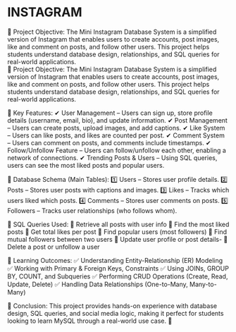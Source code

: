 # INSTAGRAM
📍 Project Objective: The Mini Instagram Database System is a simplified version of Instagram that enables users to create accounts, post images, like and comment on posts, and follow other users. This project helps students understand database design, relationships, and SQL queries for real-world applications.  
📍 Project Objective:
The Mini Instagram Database System is a simplified version of Instagram that enables users to create accounts, post images, like and comment on posts, and follow other users. This project helps students understand database design, relationships, and SQL queries for real-world applications.

📍 Key Features:
✔ User Management – Users can sign up, store profile details (username, email, bio), and update information.
✔ Post Management – Users can create posts, upload images, and add captions.
✔ Like System – Users can like posts, and likes are counted per post.
✔ Comment System – Users can comment on posts, and comments include timestamps.
✔ Follow/Unfollow Feature – Users can follow/unfollow each other, enabling a network of connections.
✔ Trending Posts & Users – Using SQL queries, users can see the most liked posts and popular users.

📍 Database Schema (Main Tables):
1️⃣ Users – Stores user profile details.
2️⃣ Posts – Stores user posts with captions and images.
3️⃣ Likes – Tracks which users liked which posts.
4️⃣ Comments – Stores user comments on posts.
5️⃣ Followers – Tracks user relationships (who follows whom).
 
📍 SQL Queries Used:
🔹 Retrieve all posts with user info
🔹 Find the most liked posts
🔹 Get total likes per post
🔹 Find popular users (most followers)
🔹 Find mutual followers between two users
🔹 Update user profile or post details-
🔹 Delete a post or unfollow a user

📍 Learning Outcomes:
✅ Understanding Entity-Relationship (ER) Modeling
✅ Working with Primary & Foreign Keys, Constraints
✅ Using JOINs, GROUP BY, COUNT, and Subqueries
✅ Performing CRUD Operations (Create, Read, Update, Delete)
✅ Handling Data Relationships (One-to-Many, Many-to-Many)

📍 Conclusion:
This project provides hands-on experience with database design, SQL queries, and social media logic, making it perfect for students looking to learn MySQL through a real-world use case. 🚀
